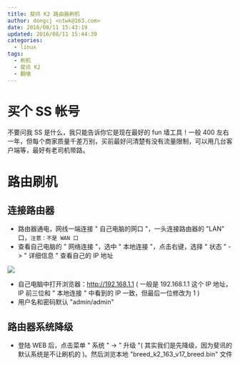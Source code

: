 ```yaml
---
title: 斐讯 K2 路由器刷机
author: dongcj <ntwk@163.com>
date: 2016/08/11 15:43:19
updated: 2016/08/11 15:44:39
categories:
  - linux
tags:
  - 刷机
  - 斐讯 K2
  - 翻墙
---
```


# 买个 SS 帐号
不要问我 SS 是什么，我只能告诉你它是现在最好的 fun 墙工具！一般 400 左右一年，但每个商家质量千差万别，买前最好问清楚有没有流量限制，可以用几台客户端等，最好有老司机带路。

# 路由刷机

## 连接路由器
  - 路由器通电，网线一端连接 " 自己电脑的网口 "，一头连接路由器的 "LAN" 口，` 注意：不是 WAN 口 `
  - 查看自己电脑的 " 网络连接 "，选中 " 本地连接 "，点击右键，选择 " 状态 " -> " 详细信息 " 查看自己的 IP 地址

![](http://i.imgur.com/qlfwJ9j.jpg)

  - 自己电脑中打开浏览器：http://192.168.1.1 ( 一般是 192.168.1.1 这个 IP 地址，IP 前三位和 " 本地连接 " 中看到的 IP 一致，但最后一位修改为 1 )
  - 用户名和密码默认 "admin/admin"

## 路由器系统降级
  - 登陆 WEB 后，点击菜单 " 系统 " -> " 升级 "( 其实我们是先降级，因为斐讯的默认系统是不让刷机的 )。然后浏览本地 "breed_k2_163_v17_breed.bin" 文件
